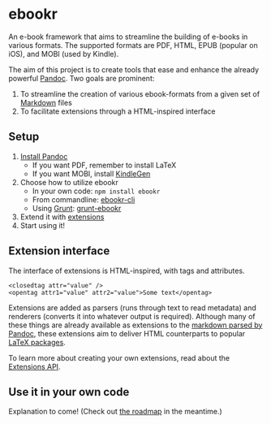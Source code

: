 # ebookr

An e-book framework that aims to streamline the building of e-books in various formats. The supported formats are PDF, HTML, EPUB (popular on iOS), and MOBI (used by Kindle).

The aim of this project is to create tools that ease and enhance the already powerful [Pandoc](http://johnmacfarlane.net/pandoc/). Two goals are prominent:

1. To streamline the creation of various ebook-formats from a given set of [Markdown](http://daringfireball.net/projects/markdown/) files
2. To facilitate extensions through a HTML-inspired interface

## Setup

1. [Install Pandoc](http://johnmacfarlane.net/pandoc/installing.html)
    * If you want PDF, remember to install LaTeX
    * If you want MOBI, install [KindleGen](http://www.amazon.com/gp/feature.html?docId=1000765211)
2. Choose how to utilize ebookr
    * In your own code: `npm install ebookr`
    * From commandline: [ebookr-cli](https://github.com/ebookr/ebookr-cli)
    * Using [Grunt](http://gruntjs.com/): [grunt-ebookr](https://github.com/ebookr/grunt-ebookr)
3. Extend it with [extensions](https://github.com/ebookr/ebookr/wiki/Available_extensions)
4. Start using it!

## Extension interface

The interface of extensions is HTML-inspired, with tags and attributes.

    <closedtag attr="value" />
    <opentag attr1="value" attr2="value">Some text</opentag>

Extensions are added as parsers (runs through text to read metadata) and renderers (converts it into whatever output is required). Although many of these things are already available as extensions to the [markdown parsed by Pandoc](http://johnmacfarlane.net/pandoc/README.html#pandocs-markdown), these extensions aim to deliver HTML counterparts to popular [LaTeX packages](http://en.wikibooks.org/wiki/LaTeX/Package_Reference).

To learn more about creating your own extensions, read about the [Extensions API](https://github.com/ebookr/ebookr/wiki/Extensions-API).

## Use it in your own code

Explanation to come! (Check out [the roadmap](https://github.com/ebookr/ebookr/wiki/Roadmap) in the meantime.)